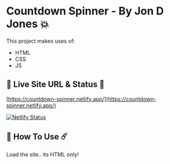 # Countdown Spinner - By Jon D Jones 💥

This project makes uses of:

- HTML
- CSS
- JS

## 👻 Live Site URL & Status 👺

[https://countdown-spinner.netlify.app/](https://countdown-spinner.netlify.app/)

[![Netlify Status](https://api.netlify.com/api/v1/badges/550aa204-19bb-4978-9ddb-912bd7401ac8/deploy-status)](https://app.netlify.com/sites/countdown-spinner/deploys)

## 👾 How To Use ☄️

Load the site.. its HTML only!
